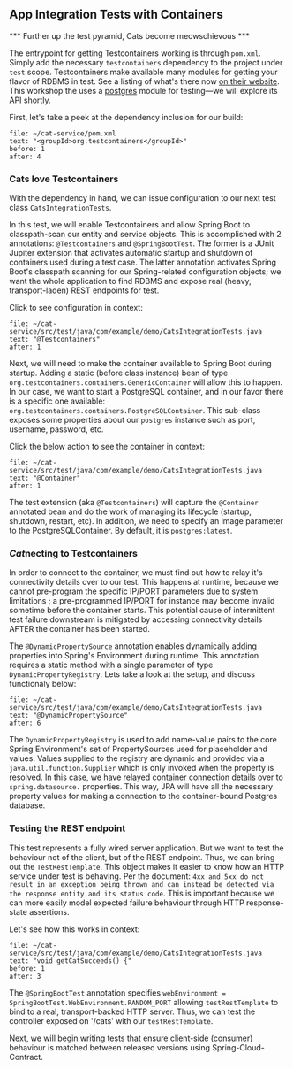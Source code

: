 ## App Integration Tests with Containers

*** Further up the test pyramid, Cats become meowschievous ***

The entrypoint for getting Testcontainers working is through `pom.xml`. Simply add the necessary `testcontainers` dependency to the project under `test` scope. Testcontainers make available many modules for getting your flavor of RDBMS in test. See a listing of what's there now [on their website](https://www.testcontainers.org/modules/databases/). This workshop the uses a [postgres](https://www.testcontainers.org/modules/databases/postgres/) module for testing—we will explore its API shortly. 

First, let's take a peek at the dependency inclusion for our build:

```editor:select-matching-text
file: ~/cat-service/pom.xml
text: "<groupId>org.testcontainers</groupId>"
before: 1
after: 4
```

### Cats love Testcontainers

With the dependency in hand, we can issue configuration to our next test class `CatsIntegrationTests`. 

In this test, we will enable Testcontainers and allow Spring Boot to classpath-scan our entity and service objects. This is accomplished with 2 annotations: `@Testcontainers` and `@SpringBootTest`. The former is a JUnit Jupiter extension that activates automatic startup and shutdown of containers used during a test case. The latter annotation activates Spring Boot's classpath scanning for our Spring-related configuration objects; we want the whole application to find RDBMS and expose real (heavy, transport-laden) REST endpoints for test.

Click to see configuration in context:

```editor:select-matching-text
file: ~/cat-service/src/test/java/com/example/demo/CatsIntegrationTests.java
text: "@Testcontainers"
after: 1
```

Next, we will need to make the container available to Spring Boot during startup. Adding a static (before class instance) bean of type `org.testcontainers.containers.GenericContainer` will allow this to happen. In our case, we want to start a PostgreSQL container, and in our favor there is a specific one available: `org.testcontainers.containers.PostgreSQLContainer`. This sub-class exposes some properties about our `postgres` instance such as port, username, password, etc.

Click the below action to see the container in context:

```editor:select-matching-text
file: ~/cat-service/src/test/java/com/example/demo/CatsIntegrationTests.java
text: "@Container"
after: 1
```

The test extension (aka `@Testcontainers`) will capture the `@Container` annotated bean and do the work of managing its lifecycle (startup, shutdown, restart, etc). In addition, we need to specify an image parameter to the PostgreSQLContainer. By default, it is `postgres:latest`.

### *Cat*necting to Testcontainers

In order to connect to the container, we must find out how to relay it's connectivity details over to our test. This happens at runtime, because we cannot pre-program the specific IP/PORT parameters due to system limitations ; a pre-programmed IP/PORT for instance may become invalid sometime before the container starts. This potential cause of intermittent test failure downstream is mitigated by accessing connectivity details AFTER the container has been started.

The `@DynamicPropertySource` annotation enables dynamically adding properties into Spring's Environment during runtime. This annotation requires a static method with a single parameter of type `DynamicPropertyRegistry`. 
Lets take a look at the setup, and discuss functionaly below:

```editor:select-matching-text
file: ~/cat-service/src/test/java/com/example/demo/CatsIntegrationTests.java
text: "@DynamicPropertySource"
after: 6
```
The `DynamicPropertyRegistry` is used to add name-value pairs to the core Spring Environment's set of PropertySources used for placeholder and values. Values supplied to the registry are dynamic and provided via a `java.util.function.Supplier` which is only invoked when the property is resolved.
In this case, we have relayed container connection details over to `spring.datasource.` properties. This way, JPA will have all the necessary property values for making a connection to the container-bound Postgres database.

### Testing the REST endpoint

This test represents a fully wired server application. But we want to test the behaviour not of the client, but of the REST endpoint. Thus, we can bring out the `TestRestTemplate`. This object makes it easier to know how an HTTP service under test is behaving. Per the document: `4xx and 5xx do not result in an exception being thrown and can instead be detected via the response entity and its status code`. This is important because we can more easily model expected failure behaviour through HTTP response-state assertions.

Let's see how this works in context:

```editor:select-matching-text
file: ~/cat-service/src/test/java/com/example/demo/CatsIntegrationTests.java
text: "void getCatSucceeds() {"
before: 1
after: 3
```

The `@SpringBootTest` annotation specifies `webEnvironment = SpringBootTest.WebEnvironment.RANDOM_PORT` allowing `testRestTemplate` to bind to a real, transport-backed HTTP server. Thus, we can test the controller exposed on '/cats' with our `testRestTemplate`.

Next, we will begin writing tests that ensure client-side (consumer) behaviour is matched between released versions using Spring-Cloud-Contract.